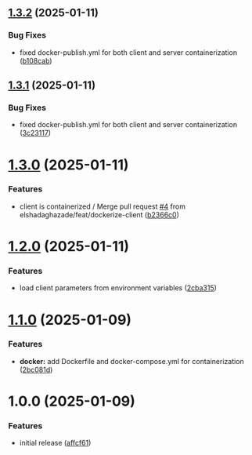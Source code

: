## [1.3.2](https://github.com/elshadaghazade/tunnelforge/compare/v1.3.1...v1.3.2) (2025-01-11)


### Bug Fixes

* fixed docker-publish.yml for both client and server containerization ([b108cab](https://github.com/elshadaghazade/tunnelforge/commit/b108cab9f06b778cf6863d191963153ad8b13b03))

## [1.3.1](https://github.com/elshadaghazade/tunnelforge/compare/v1.3.0...v1.3.1) (2025-01-11)


### Bug Fixes

* fixed docker-publish.yml for both client and server containerization ([3c23117](https://github.com/elshadaghazade/tunnelforge/commit/3c23117121a6a2a7f0c00588009e6fd9442184f8))

# [1.3.0](https://github.com/elshadaghazade/tunnelforge/compare/v1.2.0...v1.3.0) (2025-01-11)


### Features

* client is containerized / Merge pull request [#4](https://github.com/elshadaghazade/tunnelforge/issues/4) from elshadaghazade/feat/dockerize-client ([b2366c0](https://github.com/elshadaghazade/tunnelforge/commit/b2366c0e71a6873b1751c3372d0464e845859adf))

# [1.2.0](https://github.com/elshadaghazade/tunnelforge/compare/v1.1.0...v1.2.0) (2025-01-11)


### Features

* load client parameters from environment variables ([2cba315](https://github.com/elshadaghazade/tunnelforge/commit/2cba3150815faa61165f59568b5f1745aa3f5ffd))

# [1.1.0](https://github.com/elshadaghazade/tunnelforge/compare/v1.0.0...v1.1.0) (2025-01-09)


### Features

* **docker:** add Dockerfile and docker-compose.yml for containerization ([2bc081d](https://github.com/elshadaghazade/tunnelforge/commit/2bc081db3f77324dead290399592538a06bd26df))

# 1.0.0 (2025-01-09)


### Features

* initial release ([affcf61](https://github.com/elshadaghazade/tunnelforge/commit/affcf61734f2fcb592b8879ba0c49b35edad9194))
